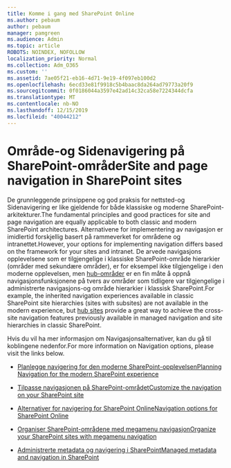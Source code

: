 ```yaml
---
title: Komme i gang med SharePoint Online
ms.author: pebaum
author: pebaum
manager: pamgreen
ms.audience: Admin
ms.topic: article
ROBOTS: NOINDEX, NOFOLLOW
localization_priority: Normal
ms.collection: Adm_O365
ms.custom: ''
ms.assetid: 7ae05f21-eb16-4d71-9e19-4f097eb100d2
ms.openlocfilehash: 6ecd33e81f9918c5b4baac8da264ad79773a20f9
ms.sourcegitcommit: 0f0186044a3597e42ad14c32ca58e7224344dcfa
ms.translationtype: MT
ms.contentlocale: nb-NO
ms.lasthandoff: 12/15/2019
ms.locfileid: "40044212"
---
```

# <a name="site-and-page-navigation-in-sharepoint-sites"></a><span data-ttu-id="328f3-102">Område-og Sidenavigering på SharePoint-områder</span><span class="sxs-lookup"><span data-stu-id="328f3-102">Site and page navigation in SharePoint sites</span></span>

<span data-ttu-id="328f3-103">De grunnleggende prinsippene og god praksis for nettsted-og Sidenavigering er like gjeldende for både klassiske og moderne SharePoint-arkitekturer.</span><span class="sxs-lookup"><span data-stu-id="328f3-103">The fundamental principles and good practices for site and page navigation are equally applicable to both classic and modern SharePoint architectures.</span></span> <span data-ttu-id="328f3-104">Alternativene for implementering av navigasjon er imidlertid forskjellig basert på rammeverket for områdene og intranettet.</span><span class="sxs-lookup"><span data-stu-id="328f3-104">However, your options for implementing navigation differs based on the framework for your sites and intranet.</span></span> <span data-ttu-id="328f3-105">De arvede navigasjons opplevelsene som er tilgjengelige i klassiske SharePoint-område hierarkier (områder med sekundære områder), er for eksempel ikke tilgjengelige i den moderne opplevelsen, men [hub-områder](https://support.office.com/article/fe26ae84-14b7-45b6-a6d1-948b3966427f) er en fin måte å oppnå navigasjonsfunksjonene på tvers av områder som tidligere var tilgjengelige i administrerte navigasjons-og område hierarkier i klassisk SharePoint.</span><span class="sxs-lookup"><span data-stu-id="328f3-105">For example, the inherited navigation experiences available in classic SharePoint site hierarchies (sites with subsites) are not available in the modern experience, but [hub sites](https://support.office.com/article/fe26ae84-14b7-45b6-a6d1-948b3966427f) provide a great way to achieve the cross-site navigation features previously available in managed navigation and site hierarchies in classic SharePoint.</span></span>

 <span data-ttu-id="328f3-106">Hvis du vil ha mer informasjon om Navigasjonsalternativer, kan du gå til koblingene nedenfor.</span><span class="sxs-lookup"><span data-stu-id="328f3-106">For more information on Navigation options, please visit the links below.</span></span>

 - [<span data-ttu-id="328f3-107">Planlegge navigering for den moderne SharePoint-opplevelsen</span><span class="sxs-lookup"><span data-stu-id="328f3-107">Planning Navigation for the modern SharePoint experience</span></span>](https://docs.microsoft.com/sharepoint/plan-navigation-modern-experience)

- [<span data-ttu-id="328f3-108">Tilpasse navigasjonen på SharePoint-området</span><span class="sxs-lookup"><span data-stu-id="328f3-108">Customize the navigation on your SharePoint site</span></span>](https://support.office.com/article/customize-the-navigation-on-your-sharepoint-site-3cd61ae7-a9ed-4e1e-bf6d-4655f0bf25ca)

- [<span data-ttu-id="328f3-109">Alternativer for navigering for SharePoint Online</span><span class="sxs-lookup"><span data-stu-id="328f3-109">Navigation options for SharePoint Online</span></span>](https://docs.microsoft.com/office365/enterprise/navigation-options-for-sharepoint-online)
 
- [<span data-ttu-id="328f3-110">Organiser SharePoint-områdene med megamenu navigasjon</span><span class="sxs-lookup"><span data-stu-id="328f3-110">Organize your SharePoint sites with megamenu navigation</span></span>](https://techcommunity.microsoft.com/t5/Microsoft-SharePoint-Blog/Organize-your-SharePoint-sites-with-megamenu-navigation-and-new/ba-p/328068)

- [<span data-ttu-id="328f3-111">Administrerte metadata og navigering i SharePoint</span><span class="sxs-lookup"><span data-stu-id="328f3-111">Managed metadata and navigation in SharePoint</span></span>](https://docs.microsoft.com/sharepoint/dev/general-development/managed-metadata-and-navigation-in-sharepoint)


